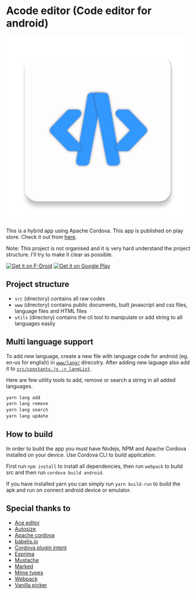 # Acode editor (Code editor for android)

![logo](./res/icon/android/ic_launcher-web.png)

This is a hybrid app using Apache Cordova. This app is published on play store. Check it out from [here](https://acode.foxdebug.com).

Note: This project is not organised and it is very hard understand the project structure. I'll try to make it clear as possible.

[<img src="https://fdroid.gitlab.io/artwork/badge/get-it-on.png"
     alt="Get it on F-Droid"
     height="80">](https://f-droid.org/packages/com.foxdebug.acode/)
[<img src="https://play.google.com/intl/en_us/badges/images/generic/en-play-badge.png"
     alt="Get it on Google Play"
     height="80">](https://play.google.com/store/apps/details?id=com.foxdebug.acode)

## Project structure

- `src` (directory) contains all raw codes
- `www` (directory) contains public documents, built javascript and css files, language files and HTML files
- `utils` (directory) contains the cli tool to manipulate or add string to all languages easily

## Multi language support

To add new language, create a new file with language code for android (eg. en-us for english) in [`www/lang/`](https://github.com/deadlyjack/code-editor/tree/master/www/lang) direcotry. After adding new laguage also add it to [`src/constants.js -> langList`](https://github.com/deadlyjack/code-editor/blob/master/src/lib/constants.js#L22).

Here are few utility tools to add, remove or search a string in all added languages.

```bash
yarn lang add
yarn lang remove
yarn lang search
yarn lang update
```

## How to build

In order to build the app you must have Nodejs, NPM and Apache Cordova installed on your device. Use Cordova CLI to build application.

First run `npm install` to install all dependencies, then run `webpack` to build src and then run `cordova build android`.

If you have installed yarn you can simply run `yarn build-run` to build the apk and run on connect android device or emulator.

## Special thanks to

- [Ace editor](https://ace.c9.io/)
- [Autosize](http://www.jacklmoore.com/autosize/)
- [Apache cordova](https://cordova.apache.org/)
- [babeljs.io](https://babeljs.io/)
- [Cordova plugin intent](https://github.com/napolitano/cordova-plugin-intent)
- [Esprima](https://esprima.org/)
- [Mustache](https://github.com/janl/mustache.js)
- [Marked](https://marked.js.org/)
- [Mime types](https://www.npmjs.com/package/mime-types)
- [Webpack](https://webpack.js.org/)
- [Vanilla picker](https://vanilla-picker.js.org/)
